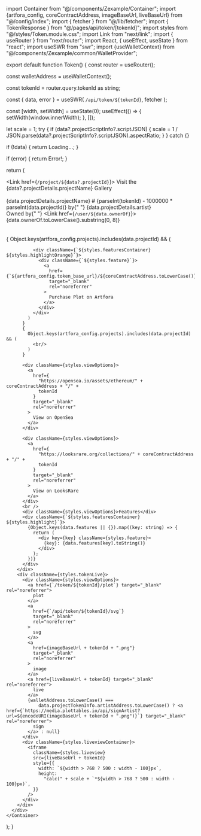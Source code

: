 import Container from "@/components/Zexample/Container";
import {artfora_config, coreContractAddress, imageBaseUrl, liveBaseUrl} from "@/config/index";
import { fetcher } from "@/lib/fetcher";
import { TokenResponse } from "@/pages/api/token/[tokenId]";
import styles from "@/styles/Token.module.css";
import Link from "next/link";
import { useRouter } from "next/router";
import React, { useEffect, useState } from "react";
import useSWR from "swr";
import {useWalletContext} from "@/components/Zexample/common/WalletProvider";

export default function Token() {
  const router = useRouter();

  const walletAddress = useWalletContext();

  const tokenId = router.query.tokenId as string;

  const { data, error } = useSWR<TokenResponse>(
    `/api/token/${tokenId}`,
    fetcher
  );

  const [width, setWidth] = useState(0);
  useEffect(() => {
    setWidth(window.innerWidth);
  }, []);

  let scale = 1;
  try {
    if (data?.projectScriptInfo?.scriptJSON) {
      scale = 1 / JSON.parse(data?.projectScriptInfo?.scriptJSON).aspectRatio;
    }
  } catch {}

  if (!data) {
    return <Container>Loading...</Container>;
  }

  if (error) {
    return <Container>Error!</Container>;
  }

  return (
    <Container>
      <div className={styles.viewOptions}>
        <Link href={`/project/${data?.projectId}`}>
          <a>Visit the {data?.projectDetails.projectName} Gallery</a>
        </Link>
      </div>
      <br />
      <div className={styles.viewOptions}>
        {data.projectDetails.projectName} #
        {parseInt(tokenId) - 1000000 * parseInt(data.projectId)} by{" "}
        {data.projectDetails.artist}
      </div>
      <div className={styles.viewOptions}>
        Owned by{" "}
        <Link href={`/user/${data.ownerOf}`}>
          <a>{data.ownerOf.toLowerCase().substring(0, 8)}</a>
        </Link>
      </div>
      <br />
      <div className={styles.container}>
        <div className={styles.tokenInfo}>
          <br />
          {
            Object.keys(artfora_config.projects).includes(data.projectId) && (

              <div className={`${styles.featuresContainer} ${styles.highlightOrange}`}>
                <div className={`${styles.feature}`}>
                  <a
                    href={`${artfora_config.token_base_url}/${coreContractAddress.toLowerCase()}/${data.tokenId}`}
                    target="_blank"
                    rel="noreferrer"
                  >
                    Purchase Plot on Artfora
                  </a>
                </div>
              </div>
            )
          }
          {
            Object.keys(artfora_config.projects).includes(data.projectId) && (
              <br/>
            )
          }

          <div className={styles.viewOptions}>
            <a
              href={
                "https://opensea.io/assets/ethereum/" + coreContractAddress + "/" +
                tokenId
              }
              target="_blank"
              rel="noreferrer"
            >
              View on OpenSea
            </a>
          </div>

          <div className={styles.viewOptions}>
            <a
              href={
                "https://looksrare.org/collections/" + coreContractAddress + "/" +
                tokenId
              }
              target="_blank"
              rel="noreferrer"
            >
              View on LooksRare
            </a>
          </div>
          <br />
          <div className={styles.viewOptions}>Features</div>
          <div className={`${styles.featuresContainer} ${styles.highlight}`}>
            {Object.keys(data.features || {}).map((key: string) => {
              return (
                <div key={key} className={styles.feature}>
                  {key}: {data.features[key].toString()}
                </div>
              );
            })}
          </div>
        </div>
        <div className={styles.tokenLive}>
          <div className={styles.viewOptions}>
            <a href={`/token/${tokenId}/plot`} target="_blank" rel="noreferrer">
              plot
            </a>
            <a
              href={`/api/token/${tokenId}/svg`}
              target="_blank"
              rel="noreferrer"
            >
              svg
            </a>
            <a
              href={imageBaseUrl + tokenId + ".png"}
              target="_blank"
              rel="noreferrer"
            >
              image
            </a>
            <a href={liveBaseUrl + tokenId} target="_blank" rel="noreferrer">
              live
            </a>
            {walletAddress.toLowerCase() ===
                data.projectTokenInfo.artistAddress.toLowerCase() ? <a href={`https://media.plottables.io/api/signArtist?url=${encodeURI(imageBaseUrl + tokenId + ".png")}`} target="_blank" rel="noreferrer">
              sign
            </a> : null}
          </div>
          <div className={styles.liveviewContainer}>
            <iframe
              className={styles.liveview}
              src={liveBaseUrl + tokenId}
              style={{
                width: `${width > 768 ? 500 : width - 100}px`,
                height:
                  "calc(" + scale + `*${width > 768 ? 500 : width - 100}px)`,
              }}
            />
          </div>
        </div>
      </div>
    </Container>
  );
}
